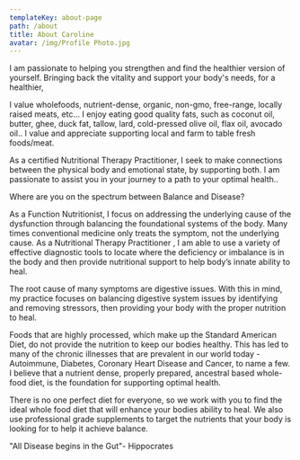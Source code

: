 ```yaml
---
templateKey: about-page
path: /about
title: About Caroline
avatar: /img/Profile Photo.jpg
---
```

I am passionate to helping you strengthen and find the healthier version of yourself.  Bringing back the vitality and support your body's needs, for a healthier, 

I value wholefoods, nutrient-dense, organic, non-gmo, free-range, locally raised meats, etc...    I enjoy eating good quality fats, such as coconut oil, butter, ghee, duck fat, tallow, lard, cold-pressed olive oil, flax oil, avocado oil..  I value and appreciate supporting local and  farm to table fresh foods/meat. 



As a certified Nutritional Therapy Practitioner, I seek to make connections between the physical body and emotional state, by supporting both.  I am passionate to assist you in your journey to a path to your optimal health..



Where are you on the spectrum between Balance and Disease?

As a Function Nutritionist, I focus on addressing the underlying cause of the dysfunction through balancing the foundational systems of the body.  Many times conventional medicine only treats the symptom, not the underlying cause.  As a Nutritional Therapy Practitioner , I am able to use a variety of effective diagnostic tools to locate where the deficiency or imbalance is in the body and then provide nutritional support to help body’s innate ability to heal.  

The root cause of many symptoms are digestive issues.  With this in mind, my practice focuses on balancing digestive system issues by identifying and removing stressors, then providing your body with the proper nutrition to heal.  

Foods that are highly processed, which make up the Standard American Diet, do not provide the nutrition to keep our bodies healthy. This has led to many of the chronic illnesses that are prevalent in our world today - Autoimmune, Diabetes, Coronary Heart Disease and Cancer, to name a few. I believe that a nutrient dense, properly prepared, ancestral based whole-food diet, is the foundation for supporting optimal health.

There is no one perfect diet for everyone, so we work with you to find the ideal whole food diet that will enhance your bodies ability to heal.  We also use professional grade supplements to target the nutrients that your body is looking for to help it achieve balance. ​



​"All Disease begins in the Gut"- Hippocrates

